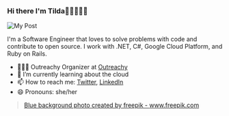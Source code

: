 ### Hi there I'm Tilda👋🏾👩🏾‍💻

![My Post](https://user-images.githubusercontent.com/63427719/122384739-e378f880-cf63-11eb-8716-c00b1157bf35.png)

I'm a Software Engineer that loves to solve problems with code and contribute to open source. I work with .NET, C#, Google Cloud Platform, and Ruby on Rails.

- 👩🏾‍💻 Outreachy Organizer at [Outreachy](https://outreachy.org)
- 🌱 I’m currently learning about the cloud
- 📫 How to reach me: [Twitter](https://twitter.com/B_eautifulChaos), [LinkedIn](https://www.linkedin.com/in/mathilda-udufo/)
- 😄 Pronouns: she/her


> <a href="https://www.freepik.com/photos/blue-background">Blue background photo created by freepik - www.freepik.com</a>
